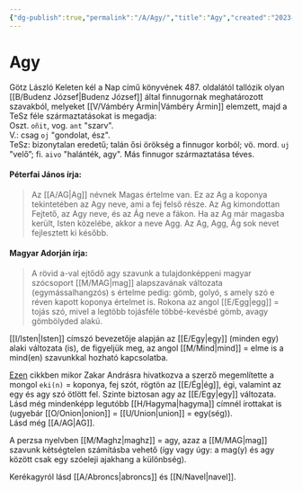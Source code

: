 ```yaml
---
{"dg-publish":true,"permalink":"/A/Agy/","title":"Agy","created":"2023-10-13T12:35","updated":"2024-10-22T21:41"}
---
```



# Agy

Götz László Keleten kél a Nap című könyvének 487. oldalától tallózik olyan [[B/Budenz József\|Budenz József]] által finnugornak meghatározott szavakból, melyeket [[V/Vámbéry Ármin\|Vámbéry Ármin]] elemzett, majd a TeSz féle származtatásokat is megadja:  
Oszt. `oñit`, vog. `ant` "szarv".  
V.: csag `oj` "gondolat, ész".  
TeSz: bizonytalan eredetű; talán ősi örökség a finnugor korból; vö. mord. `uj` "velő”; fi. `aivo` "halánték, agy". Más finnugor származtatása téves.

#### Péterfai János írja:

> Az [[A/AG\|Ag]] névnek Magas értelme van. Ez az Ag a koponya tekintetében az Agy neve, ami a fej felső része. Az Ag kimondottan Fejtető, az Agy neve, és az Ág neve a fákon. Ha az Ag már magasba került, Isten közelébe, akkor a neve Agg. Az Ag, Agg, Ág sok nevet fejlesztett ki később.  

#### Magyar Adorján írja:  

> A rövid a-val ejtődő agy szavunk a tulajdonképpeni magyar szócsoport [[M/MAG\|mag]] alapszavának változata (egymássalhangzós) s értelme pedig: gömb, golyó, s amely szó e réven kapott koponya értelmet is. Rokona az angol [[E/Egg\|egg]] = tojás szó, mivel a legtöbb tojásféle többé-kevésbé gömb, avagy gömbölyded alakú.  

[[I/Isten\|Isten]] címszó bevezetője alapján az [[E/Egy\|egy]] (minden egy) alaki változata (is), de figyeljük meg, az angol [[M/Mind\|mind]] = elme is a mind(en) szavunkkal hozható kapcsolatba.  

[Ezen](http://altaica.ru/LIBRARY/CLAUSON/Sumerian-Ural-Altaic-Affinities.pdf) cikkben mikor Zakar Andrásra hivatkozva a szerző megemlítette a mongol `eki(n)` = koponya, fej szót, rögtön az [[E/Ég\|ég]], égi, valamint az egy és agy szó ötlött fel. Szinte biztosan agy az [[E/Egy\|egy]] változata.  
Lásd még mindenképp legutóbb [[H/Hagyma\|hagyma]] címnél írottakat is (ugyebár [[O/Onion\|onion]] = [[U/Union\|union]] = egy(ség)).  
Lásd még [[A/AG\|AG]].  

A perzsa nyelvben [[M/Maghz\|maghz]] = agy, azaz a [[M/MAG\|mag]] szavunk kétségtelen számításba vehető (így vagy úgy: a mag(y) és agy között csak egy szóeleji ajakhang a különbség).  

Kerékagyról lásd [[A/Abroncs\|abroncs]] és [[N/Navel\|navel]].  